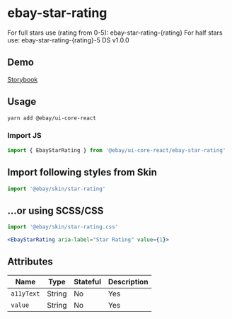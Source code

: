 # ebay-star-rating
For full stars use (rating from 0-5): ebay-star-rating-{rating} For half stars use: ebay-star-rating-{rating}-5 DS v1.0.0
## Demo
[Storybook](https://opensource.ebay.com/ebayui-core-react/main/?path=/story/ebay-star-rating-select)

## Usage
```
yarn add @ebay/ui-core-react
```

### Import JS
```jsx harmony
import { EbayStarRating } from '@ebay/ui-core-react/ebay-star-rating'
```

## Import following styles from Skin
```jsx harmony
import '@ebay/skin/star-rating'
```

## ...or using SCSS/CSS
```jsx harmony
import '@ebay/skin/star-rating.css'
```

```jsx harmony
<EbayStarRating aria-label="Star Rating" value={1}>
```

## Attributes

Name | Type | Stateful | Description
--- | --- | --- | ---
| `a11yText`       | String  | No       | Yes      | text for non-decorative inline icon; icon is assumed to be decorative if this is not passed                  |
| `value`           | String  | No       | Yes      | For `<ebay-star-rating/>` only, assigns the amount of stars to be filled. Can be 2-5 for 2 and a half stars. |
